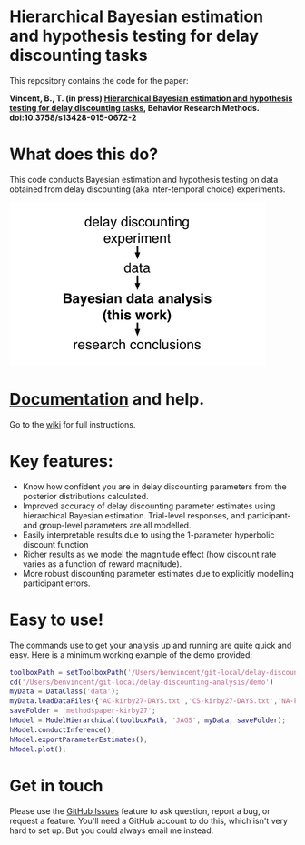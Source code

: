 # Hierarchical Bayesian estimation and hypothesis testing for delay discounting tasks


This repository contains the code for the paper:

**Vincent, B., T. (in press) [Hierarchical Bayesian estimation and hypothesis testing for delay discounting tasks](http://link.springer.com/article/10.3758%2Fs13428-015-0672-2), Behavior Research Methods. doi:10.3758/s13428-015-0672-2**

# What does this do?

This code conducts Bayesian estimation and hypothesis testing on data obtained from delay discounting (aka inter-temporal choice) experiments.

![](ddToolbox/pics/overview.png)

# [Documentation](https://github.com/drbenvincent/delay-discounting-analysis/wiki) and help.
Go to the [wiki](https://github.com/drbenvincent/delay-discounting-analysis/wiki) for full instructions.


# Key features:

* Know how confident you are in delay discounting parameters from the posterior distributions calculated.
* Improved accuracy of delay discounting parameter estimates using hierarchical Bayesian estimation. Trial-level responses, and participant- and group-level parameters are all modelled.
* Easily interpretable results due to using the 1-parameter hyperbolic discount function
* Richer results as we model the magnitude effect (how discount rate varies as a function of reward magnitude).
* More robust discounting parameter estimates due to explicitly modelling participant errors.

# Easy to use!
The commands use to get your analysis up and running are quite quick and easy. Here is a minimum working example of the demo provided:

```matlab
toolboxPath = setToolboxPath('/Users/benvincent/git-local/delay-discounting-analysis/ddToolbox')
cd('/Users/benvincent/git-local/delay-discounting-analysis/demo')
myData = DataClass('data');
myData.loadDataFiles({'AC-kirby27-DAYS.txt','CS-kirby27-DAYS.txt','NA-kirby27-DAYS.txt','SB-kirby27-DAYS.txt','bv-kirby27.txt','rm-kirby27.txt','vs-kirby27.txt','BL-kirby27.txt','EP-kirby27.txt','JR-kirby27.txt','KA-kirby27.txt','LJ-kirby27.txt','LY-kirby27.txt','SK-kirby27.txt','VD-kirby27.txt'});
saveFolder = 'methodspaper-kirby27';
hModel = ModelHierarchical(toolboxPath, 'JAGS', myData, saveFolder);
hModel.conductInference();
hModel.exportParameterEstimates();
hModel.plot();
```
# Get in touch
Please use the [GitHub Issues](https://github.com/drbenvincent/delay-discounting-analysis/issues) feature to ask question, report a bug, or request a feature. You'll need a GitHub account to do this, which isn't very hard to set up. But you could always email me instead.
